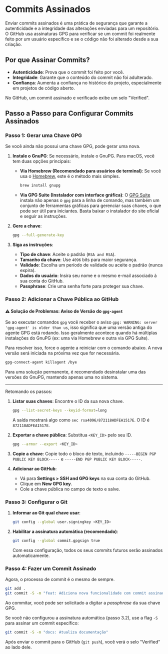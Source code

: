 # Commits Assinados

Enviar commits assinados é uma prática de segurança que garante a autenticidade e a integridade das alterações enviadas para um repositório. O GitHub usa assinaturas GPG para verificar se um commit foi realmente feito por um usuário específico e se o código não foi alterado desde a sua criação.

## Por que Assinar Commits?

- **Autenticidade**: Prova que o commit foi feito por você.
- **Integridade**: Garante que o conteúdo do commit não foi adulterado.
- **Confiança**: Aumenta a confiança no histórico do projeto, especialmente em projetos de código aberto.

No GitHub, um commit assinado e verificado exibe um selo "Verified".

## Passo a Passo para Configurar Commits Assinados

### Passo 1: Gerar uma Chave GPG

Se você ainda não possui uma chave GPG, pode gerar uma nova.

1. **Instale o GnuPG**:
    Se necessário, instale o GnuPG. Para macOS, você tem duas opções principais:

    - **Via Homebrew (Recomendado para usuários de terminal)**:
      Se você usa o [Homebrew](https://brew.sh/), este é o método mais simples.

      ```bash
      brew install gnupg
      ```

    - **Via GPG Suite (Instalador com interface gráfica)**:
      O [GPG Suite](https://gpgtools.org/) instala não apenas o `gpg` para a linha de comando, mas também um conjunto de ferramentas gráficas para gerenciar suas chaves, o que pode ser útil para iniciantes. Basta baixar o instalador do site oficial e seguir as instruções.

2. **Gere a chave**:

    ```bash
    gpg --full-generate-key
    ```

3. **Siga as instruções**:
    - **Tipo de chave**: Aceite o padrão (`RSA and RSA`).
    - **Tamanho da chave**: Use `4096` bits para maior segurança.
    - **Validade**: Escolha um período de validade ou aceite o padrão (nunca expira).
    - **Dados do usuário**: Insira seu nome e o mesmo e-mail associado à sua conta do GitHub.
    - **Passphrase**: Crie uma senha forte para proteger sua chave.

### Passo 2: Adicionar a Chave Pública ao GitHub

#### ⚠️ Solução de Problemas: Aviso de Versão do `gpg-agent`

Se ao executar comandos `gpg` você receber o aviso `gpg: WARNING: server 'gpg-agent' is older than us`, isso significa que uma versão antiga do agente GPG está rodando. Isso geralmente acontece quando há múltiplas instalações do GnuPG (ex: uma via Homebrew e outra via GPG Suite).

Para resolver isso, force o agente a reiniciar com o comando abaixo. A nova versão será iniciada na próxima vez que for necessária.

```bash
gpg-connect-agent killagent /bye
```

Para uma solução permanente, é recomendado desinstalar uma das versões do GnuPG, mantendo apenas uma no sistema.

---

Retomando os passos:

1. **Listar suas chaves**: Encontre o ID da sua nova chave.

    ```bash
    gpg --list-secret-keys --keyid-format=long
    ```

    A saída mostrará algo como `sec rsa4096/872118ADFEA1517E`. O ID é `872118ADFEA1517E`.

2. **Exportar a chave pública**: Substitua `<KEY_ID>` pelo seu ID.

    ```bash
    gpg --armor --export <KEY_ID>
    ```

3. **Copie a chave**: Copie todo o bloco de texto, incluindo `-----BEGIN PGP PUBLIC KEY BLOCK-----` e `-----END PGP PUBLIC KEY BLOCK-----`.

4. **Adicionar ao GitHub**:
    - Vá para **Settings > SSH and GPG keys** na sua conta do GitHub.
    - Clique em **New GPG key**.
    - Cole a chave pública no campo de texto e salve.

### Passo 3: Configurar o Git

1. **Informar ao Git qual chave usar**:

    ```bash
    git config --global user.signingkey <KEY_ID>
    ```

2. **Habilitar a assinatura automática (recomendado)**:

    ```bash
    git config --global commit.gpgsign true
    ```

    Com essa configuração, todos os seus commits futuros serão assinados automaticamente.

### Passo 4: Fazer um Commit Assinado

Agora, o processo de commit é o mesmo de sempre.

```bash
git add .
git commit -S -m "feat: Adiciona nova funcionalidade com commit assinado"
```

Ao commitar, você pode ser solicitado a digitar a *passphrase* da sua chave GPG.

Se você não configurou a assinatura automática (passo 3.2), use a flag `-S` para assinar um commit específico:

```bash
git commit -S -m "docs: Atualiza documentação"
```

Após enviar o commit para o GitHub (`git push`), você verá o selo "Verified" ao lado dele.
